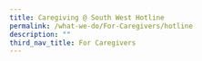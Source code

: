 ```yaml
---
title: Caregiving @ South West Hotline
permalink: /what-we-do/For-Caregivers/hotline
description: ""
third_nav_title: For Caregivers
---
```

